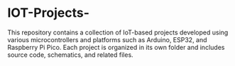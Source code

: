 # IOT-Projects-
This repository contains a collection of IoT-based projects developed using various microcontrollers and platforms such as Arduino, ESP32, and Raspberry Pi Pico. Each project is organized in its own folder and includes source code, schematics, and related files.  
